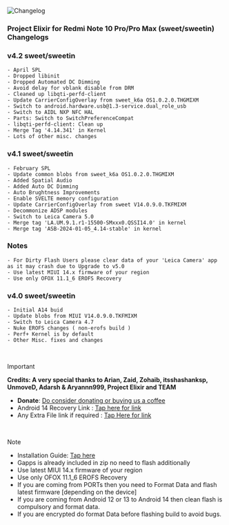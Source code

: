 ![Changelog](https://i.imgur.com/MsgqFFz.png)

### Project Elixir for Redmi Note 10 Pro/Pro Max (sweet/sweetin) Changelogs

### v4.2 sweet/sweetin

```
- April SPL
- Dropped libinit
- Dropped Automated DC Dimming
- Avoid delay for vblank disable from DRM
- Cleaned up libqti-perfd-client
- Update CarrierConfigOverlay from sweet_k6a OS1.0.2.0.THGMIXM
- Switch to android.hardware.usb@1.3-service.dual_role_usb
- Switch to AIDL NXP NFC HAL
- Parts: Switch to SwitchPreferenceCompat
- libqti-perfd-client: Clean up
- Merge Tag '4.14.341' in Kernel
- Lots of other misc. changes
```

### v4.1 sweet/sweetin

```
- February SPL
- Update common blobs from sweet_k6a OS1.0.2.0.THGMIXM
- Added Spatial Audio
- Added Auto DC Dimming
- Auto Brughtness Improvements
- Enable SVELTE memory configuration
- Update CarrierConfigOverlay from sweet V14.0.9.0.TKFMIXM
- Decommonize ADSP modules
- Switch to Leica Camera 5.0
- Merge tag 'LA.UM.9.1.r1-15500-SMxxx0.QSSI14.0' in kernel
- Merge tag 'ASB-2024-01-05_4.14-stable' in kernel
```
### Notes

```
- For Dirty Flash Users please clear data of your 'Leica Camera' app as it may crash due to Upgrade to v5.0
- Use latest MIUI 14.x firmware of your region
- Use only OFOX 11.1_6 EROFS Recovery
```

### v4.0 sweet/sweetin

```
- Initial A14 buid
- Update blobs from MIUI V14.0.9.0.TKFMIXM
- Switch to Leica Camera 4.7 
- Nuke EROFS changes ( non-erofs build ) 
- Perf+ Kernel is by default
- Other Misc. fixes and changes
```

<br>

> [!Important]
> **Credits: A very special thanks to Arian, Zaid, Zohaib, itsshashanksp, UnmoveD, Adarsh & Aryannn999, Project Elixir and TEAM**
> * **Donate**: [Do consider donating or buying us a coffee](https://projectelixiros.com/donate)
> * Android 14 Recovery Link : [Tap here for link](https://projectelixiros.com/download)
> * Any Extra File link if required : [Tap Here for link](https://sourceforge.net/projects/project-elixir/files/fourteen)

<br>

> [!Note]
> * Installation Guide: [Tap here](https://projectelixiros.com/download)
> * Gapps is already included in zip no need to flash additionally
> * Use latest MIUI 14.x firmware of your region
> * Use only OFOX 11.1_6 EROFS Recovery
> * If you are coming from PORTs then you need to Format Data and flash latest firmware [depending on the device]
> * If you are coming from Android 12 or 13 to Android 14 then clean flash is compulsory and format data.
> * If you are encrypted do format Data before flashing build to avoid bugs.
